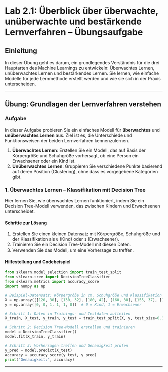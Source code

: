 # Lab 2.1: Überblick über überwachte, unüberwachte und bestärkende Lernverfahren – Übungsaufgabe

## Einleitung
In dieser Übung geht es darum, ein grundlegendes Verständnis für die drei Hauptarten des Machine Learnings zu entwickeln: Überwachtes Lernen, unüberwachtes Lernen und bestärkendes Lernen. Sie lernen, wie einfache Modelle für jede Lernmethode erstellt werden und wie sie sich in der Praxis unterscheiden.

---

## Übung: Grundlagen der Lernverfahren verstehen

### Aufgabe
In dieser Aufgabe probieren Sie ein einfaches Modell für **überwachtes** und **unüberwachtes Lernen** aus. Ziel ist es, die Unterschiede und Funktionsweisen der beiden Lernverfahren kennenzulernen.

1. **Überwachtes Lernen**: Erstellen Sie ein Modell, das auf Basis der Körpergröße und Schuhgröße vorhersagt, ob eine Person ein Erwachsener oder ein Kind ist.
2. **Unüberwachtes Lernen**: Gruppieren Sie verschiedene Punkte basierend auf deren Position (Clustering), ohne dass es vorgegebene Kategorien gibt.

### 1. Überwachtes Lernen – Klassifikation mit Decision Tree

Hier lernen Sie, wie überwachtes Lernen funktioniert, indem Sie ein Decision Tree-Modell verwenden, das zwischen Kindern und Erwachsenen unterscheidet.

#### Schritte zur Lösung
1. Erstellen Sie einen kleinen Datensatz mit Körpergröße, Schuhgröße und der Klassifikation als `0` (Kind) oder `1` (Erwachsener).
2. Trainieren Sie ein Decision Tree-Modell mit diesen Daten.
3. Verwenden Sie das Modell, um eine Vorhersage zu treffen.

#### Hilfestellung und Codebeispiel

```python
from sklearn.model_selection import train_test_split
from sklearn.tree import DecisionTreeClassifier
from sklearn.metrics import accuracy_score
import numpy as np

# Beispiel-Datensatz: Körpergröße in cm, Schuhgröße und Klassifikation (0 = Kind, 1 = Erwachsener)
X = np.array([[120, 30], [130, 32], [180, 42], [160, 38], [155, 37], [140, 34]])
y = np.array([0, 0, 1, 1, 1, 0])  # 0 = Kind, 1 = Erwachsener

# Schritt 1: Daten in Trainings- und Testdaten aufteilen
X_train, X_test, y_train, y_test = train_test_split(X, y, test_size=0.3, random_state=42)

# Schritt 2: Decision Tree-Modell erstellen und trainieren
model = DecisionTreeClassifier()
model.fit(X_train, y_train)

# Schritt 3: Vorhersagen treffen und Genauigkeit prüfen
y_pred = model.predict(X_test)
accuracy = accuracy_score(y_test, y_pred)
print("Genauigkeit:", accuracy)

```
---
